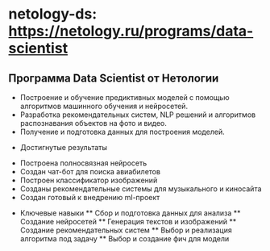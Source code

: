 # netology-ds: https://netology.ru/programs/data-scientist
## Программа Data Scientist от Нетологии

- Построение и обучение предиктивных моделей с помощью алгоритмов машинного обучения и нейросетей. 
- Разработка рекомендательных систем, NLP решений и алгоритмов распознавания объектов на фото и видео. 
- Получение и подготовка данных для построения моделей.

* Достигнутые результаты
- Построена полносвязная нейросеть
- Создан чат-бот для поиска авиабилетов
- Построен классификатор изображений
- Созданы рекомендательные системы для музыкального и киносайта
- Создан готовый к внедрению ml-проект

* Ключевые навыки
** Сбор и подготовка данных для анализа
** Создание нейросетей
** Генерация текстов и изображений
** Создание рекомендательных систем
** Выбор и реализация алгоритма под задачу
** Выбор и создание фич для модели
